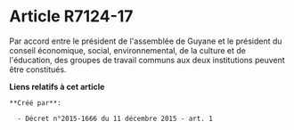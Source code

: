 # Article R7124-17

Par accord entre le président de l'assemblée de Guyane et le président du conseil économique, social, environnemental, de la
culture et de l'éducation, des groupes de travail communs aux deux institutions peuvent être constitués.

**Liens relatifs à cet article**

	**Créé par**:

	  - Décret n°2015-1666 du 11 décembre 2015 - art. 1
